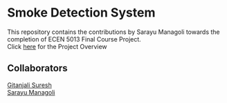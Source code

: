 # Smoke Detection System
This repository contains the contributions by Sarayu Managoli towards the completion of ECEN 5013 Final Course Project.</br>
Click [here](https://github.com/cu-ecen-5013/final-project-sarayumanagoli/wiki/Project-Overview) for the Project Overview
## Collaborators
[Gitanjali Suresh](https://github.com/cu-ecen-5013/final-project-Gitanjali-Suresh)</br>
[Sarayu Managoli](https://github.com/cu-ecen-5013/final-project-sarayumanagoli)
